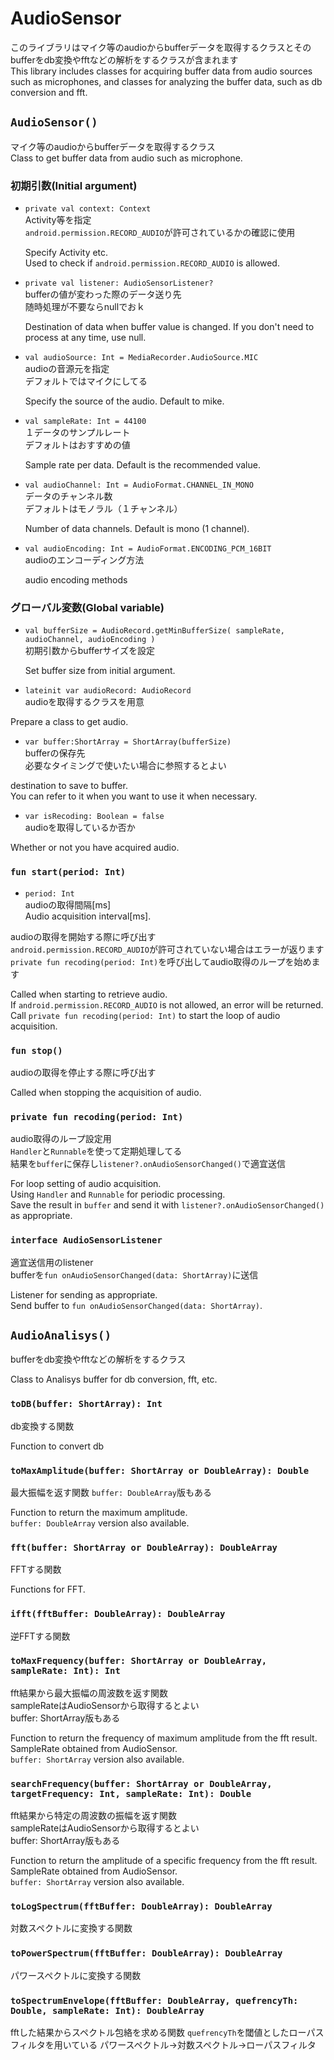 # AudioSensor
このライブラリはマイク等のaudioからbufferデータを取得するクラスとそのbufferをdb変換やfftなどの解析をするクラスが含まれます  
This library includes classes for acquiring buffer data from audio sources such as microphones, and classes for analyzing the buffer data, such as db conversion and fft.

## `AudioSensor()`
マイク等のaudioからbufferデータを取得するクラス  
Class to get buffer data from audio such as microphone.

### 初期引数(Initial argument)
- `private val context: Context`  
    Activity等を指定  
    `android.permission.RECORD_AUDIO`が許可されているかの確認に使用  
    
    Specify Activity etc.  
    Used to check if `android.permission.RECORD_AUDIO` is allowed.

- `private val listener: AudioSensorListener?`  
    bufferの値が変わった際のデータ送り先  
    随時処理が不要ならnullでおｋ  
    
    Destination of data when buffer value is changed.
    If you don't need to process at any time, use null.

- `val audioSource: Int = MediaRecorder.AudioSource.MIC`  
    audioの音源元を指定  
    デフォルトではマイクにしてる  
    
    Specify the source of the audio.
    Default to mike.

- `val sampleRate: Int = 44100`  
    １データのサンプルレート  
    デフォルトはおすすめの値  
    
    Sample rate per data.
    Default is the recommended value.

- `val audioChannel: Int = AudioFormat.CHANNEL_IN_MONO`  
    データのチャンネル数  
    デフォルトはモノラル（１チャンネル）  
    
    Number of data channels.
    Default is mono (1 channel).

- `val audioEncoding: Int = AudioFormat.ENCODING_PCM_16BIT`  
    audioのエンコーディング方法  
    
    audio encoding methods
    
### グローバル変数(Global variable)
- `val bufferSize = AudioRecord.getMinBufferSize(
        sampleRate, audioChannel,
        audioEncoding
    )`  
    初期引数からbufferサイズを設定  
    
    Set buffer size from initial argument.

- `lateinit var audioRecord: AudioRecord`  
audioを取得するクラスを用意  

Prepare a class to get audio.
        
- `var buffer:ShortArray = ShortArray(bufferSize)`  
bufferの保存先  
必要なタイミングで使いたい場合に参照するとよい  

destination to save to buffer.  
You can refer to it when you want to use it when necessary.

- `var isRecoding: Boolean = false`  
audioを取得しているか否か  

Whether or not you have acquired audio.

### `fun start(period: Int)`  
- `period: Int`  
audioの取得間隔[ms]  
Audio acquisition interval[ms].

audioの取得を開始する際に呼び出す  
`android.permission.RECORD_AUDIO`が許可されていない場合はエラーが返ります  
`private fun recoding(period: Int)`を呼び出してaudio取得のループを始めます  

Called when starting to retrieve audio.  
If `android.permission.RECORD_AUDIO` is not allowed, an error will be returned.  
Call `private fun recoding(period: Int)` to start the loop of audio acquisition.

### `fun stop()`  
audioの取得を停止する際に呼び出す  

Called when stopping the acquisition of audio.

### `private fun recoding(period: Int)`  
audio取得のループ設定用  
`Handler`と`Runnable`を使って定期処理してる  
結果を`buffer`に保存し`listener?.onAudioSensorChanged()`で適宜送信  

For loop setting of audio acquisition.  
Using `Handler` and `Runnable` for periodic processing.  
Save the result in `buffer` and send it with `listener?.onAudioSensorChanged()` as appropriate.

### `interface AudioSensorListener`  
適宜送信用のlistener  
bufferを`fun onAudioSensorChanged(data: ShortArray)`に送信  

Listener for sending as appropriate.  
Send buffer to `fun onAudioSensorChanged(data: ShortArray)`.

## `AudioAnalisys()`
bufferをdb変換やfftなどの解析をするクラス  

Class to Analisys buffer for db conversion, fft, etc.

### `toDB(buffer: ShortArray): Int`
db変換する関数  

Function to convert db

### `toMaxAmplitude(buffer: ShortArray or DoubleArray): Double`
最大振幅を返す関数
`buffer: DoubleArray`版もある  

Function to return the maximum amplitude.  
`buffer: DoubleArray` version also available.

### `fft(buffer: ShortArray or DoubleArray): DoubleArray`
FFTする関数  

Functions for FFT.

### `ifft(fftBuffer: DoubleArray): DoubleArray`
逆FFTする関数

### `toMaxFrequency(buffer: ShortArray or DoubleArray, sampleRate: Int): Int`
fft結果から最大振幅の周波数を返す関数  
sampleRateはAudioSensorから取得するとよい  
buffer: ShortArray版もある  

Function to return the frequency of maximum amplitude from the fft result.  
SampleRate obtained from AudioSensor.  
`buffer: ShortArray` version also available.

### `searchFrequency(buffer: ShortArray or DoubleArray, targetFrequency: Int, sampleRate: Int): Double`
fft結果から特定の周波数の振幅を返す関数  
sampleRateはAudioSensorから取得するとよい  
buffer: ShortArray版もある  

Function to return the amplitude of a specific frequency from the fft result.  
SampleRate obtained from AudioSensor.  
`buffer: ShortArray` version also available.

### `toLogSpectrum(fftBuffer: DoubleArray): DoubleArray`
対数スペクトルに変換する関数

### `toPowerSpectrum(fftBuffer: DoubleArray): DoubleArray`
パワースペクトルに変換する関数

### `toSpectrumEnvelope(fftBuffer: DoubleArray, quefrencyTh: Double, sampleRate: Int): DoubleArray`
fftした結果からスペクトル包絡を求める関数
`quefrencyTh`を閾値としたローパスフィルタを用いている
パワースペクトル→対数スペクトル→ローパスフィルタ

